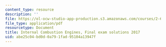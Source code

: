 ```yaml
---
content_type: resource
description: ''
file: https://ol-ocw-studio-app-production.s3.amazonaws.com/courses/2-61-internal-combustion-engines-spring-2017/abe25c04bd0d0a791fad95104a13947f_MIT2_61S17_final_2017soln.pdf
file_type: application/pdf
resourcetype: Document
title: Internal Combustion Engines, Final exam solutions 2017
uid: abe25c04-bd0d-0a79-1fad-95104a13947f
---
```

